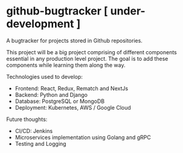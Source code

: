 # github-bugtracker [ under-development ]
A bugtracker for projects stored in Github repositories. 

This project will be a big project comprising of different components essential in any production level project. The goal is to add these components while learning them along the way.

Technologies used to develop:
- Frontend: React, Redux, Rematch and NextJs
- Backend: Python and Django
- Database: PostgreSQL or MongoDB
- Deployment: Kubernetes, AWS / Google Cloud

Future thoughts:
- CI/CD: Jenkins
- Microservices implementation using Golang and gRPC
- Testing and Logging